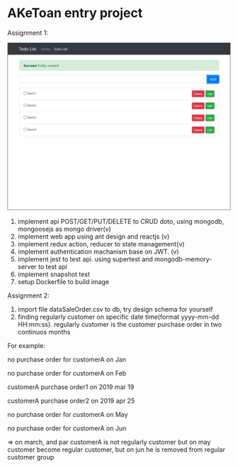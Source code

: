 # AKeToan entry project

Assignment 1:

![](./gui.png)

1. implement api POST/GET/PUT/DELETE to CRUD doto, using mongodb, mongoosejs as mongo driver(v)
2. implement web app using ant design and reactjs (v)
3. implement redux action, reducer to state management(v)
4. implement authentication machanism base on JWT. (v)
5. implement jest to test api. using supertest and mongodb-memory-server to test api
6. implement snapshot test
7. setup Dockerfile to build image

Assignment 2:
1. import file dataSaleOrder.csv to db, try design schema for yourself
2. finding regularly customer on specific date time(format yyyy-mm-dd HH:mm:ss). regularly customer is the customer purchase order in two continuos months

For example:

no purchase order for customerA on Jan

no purchase order for customerA on Feb

customerA purchase order1 on 2019 mar 19

customerA purchase order2 on 2019 apr 25

no purchase order for customerA on May

no purchase order for customerA on Jun

=> on march, and par customerA is not regularly customer but on may customer become regular customer, but on jun he is removed from regular customer group
